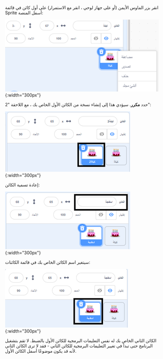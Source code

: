 انقر بزر الماوس الأيمن (أو على جهاز لوحي ، انقر مع الاستمرار) على أول كائن في قائمة Sprite أسفل المنصة:

![قائمة كائن، مع تمييز الكائن الأول وقائمة منبثقة تعرض الخيارات "تكرار" و "تصدير" و "حذف".](images/challenge1-right-click-sprite.png){:width="300px"}

حدد **مكرر**. سيؤدي هذا إلى إنشاء نسخة من الكائن الأول الخاص بك ، مع اللاحقة "2":

![قائمة الكائن تعرض الكائن الأول والكائن المكرر.](images/challenge1-duplicate-sprite.png){:width="300px"}

إعادة تسمية الكائن:

![جزء كائن، مع تمييز حقل "كائن".](images/challenge1-rename-sprite.png){:width="300px"}

سيتغير اسم الكائن الخاص بك في قائمة الكائنات:

![قائمة كائن تعرض الكائن المكرر باسم جديد.](images/challenge1-sprite-list.png){:width="300px"}

الكائن الثاني الخاص بك له نفس التعليمات البرمجية للكائن الأول بالضبط. لا تقم بتشغيل البرنامج حتى تبدأ في تغيير التعليمات البرمجية للكائن الثاني - فقد لا ترى الكائن الثاني لأنه قد يكون موضوعًا أسفل الكائن الأول.
